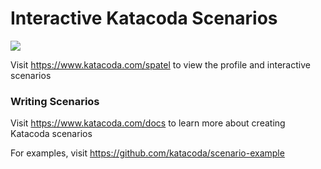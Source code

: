 # Interactive Katacoda Scenarios

[![](http://shields.katacoda.com/katacoda/spatel/count.svg)](https://www.katacoda.com/spatel "Get your profile on Katacoda.com")

Visit https://www.katacoda.com/spatel to view the profile and interactive scenarios

### Writing Scenarios
Visit https://www.katacoda.com/docs to learn more about creating Katacoda scenarios

For examples, visit https://github.com/katacoda/scenario-example
